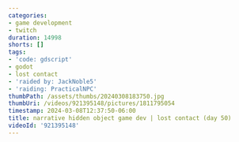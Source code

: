 ```yaml
---
categories:
- game development
- twitch
duration: 14998
shorts: []
tags:
- 'code: gdscript'
- godot
- lost contact
- 'raided by: JackNoble5'
- 'raiding: PracticalNPC'
thumbPath: /assets/thumbs/20240308183750.jpg
thumbUri: /videos/921395148/pictures/1811795054
timestamp: 2024-03-08T12:37:50-06:00
title: narrative hidden object game dev | lost contact (day 50)
videoId: '921395148'
---
```

